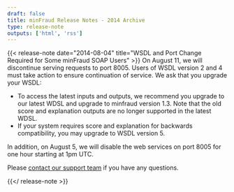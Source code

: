 ```yaml
---
draft: false
title: minFraud Release Notes - 2014 Archive
type: release-note
outputs: ['html', 'rss']
---
```


{{< release-note date="2014-08-04" title="WSDL and Port Change Required for Some minFraud SOAP Users" >}}
On August 11, we will discontinue serving requests to port 8005. Users of WSDL
version 2 and 4 must take action to ensure continuation of service. We ask that
you upgrade your WSDL:

- To access the latest inputs and outputs, we recommend you upgrade to our
  latest WDSL and upgrade to minfraud version 1.3. Note that the old score and
  explanation outputs are no longer supported in the latest WDSL.
- If your system requires score and explanation for backwards compatibility, you
  may upgrade to WSDL version 5.

In addition, on August 5, we will disable the web services on port 8005 for one
hour starting at 1pm UTC.

Please
[contact our support team](https://support.maxmind.com/hc/en-us/requests/new) if
you have any questions.

{{</ release-note >}}
